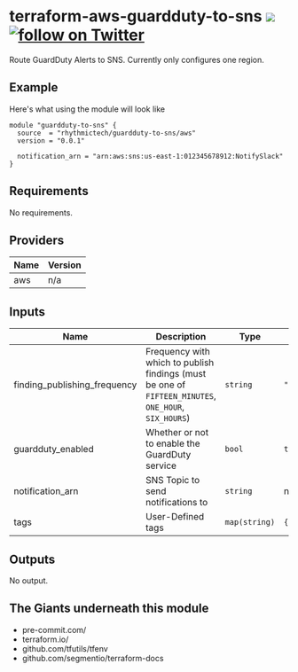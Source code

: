 # terraform-aws-guardduty-to-sns [![](https://github.com/rhythmictech/terraform-aws-guardduty-to-sns/workflows/pre-commit-check/badge.svg)](https://github.com/rhythmictech/terraform-aws-guardduty-to-sns/actions) <a href="https://twitter.com/intent/follow?screen_name=RhythmicTech"><img src="https://img.shields.io/twitter/follow/RhythmicTech?style=social&logo=twitter" alt="follow on Twitter"></a>

Route GuardDuty Alerts to SNS. Currently only configures one region.

## Example
Here's what using the module will look like

```hcl
module "guardduty-to-sns" {
  source  = "rhythmictech/guardduty-to-sns/aws"
  version = "0.0.1"

  notification_arn = "arn:aws:sns:us-east-1:012345678912:NotifySlack"
}
```

<!-- BEGINNING OF PRE-COMMIT-TERRAFORM DOCS HOOK -->
## Requirements

No requirements.

## Providers

| Name | Version |
|------|---------|
| aws | n/a |

## Inputs

| Name | Description | Type | Default | Required |
|------|-------------|------|---------|:--------:|
| finding\_publishing\_frequency | Frequency with which to publish findings (must be one of `FIFTEEN_MINUTES`, `ONE_HOUR`, `SIX_HOURS`) | `string` | `"ONE_HOUR"` | no |
| guardduty\_enabled | Whether or not to enable the GuardDuty service | `bool` | `true` | no |
| notification\_arn | SNS Topic to send notifications to | `string` | n/a | yes |
| tags | User-Defined tags | `map(string)` | `{}` | no |

## Outputs

No output.

<!-- END OF PRE-COMMIT-TERRAFORM DOCS HOOK -->

## The Giants underneath this module
- pre-commit.com/
- terraform.io/
- github.com/tfutils/tfenv
- github.com/segmentio/terraform-docs
